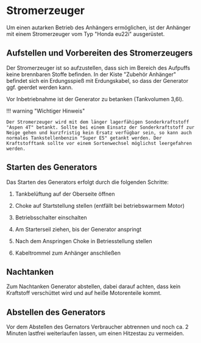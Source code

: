 # Stromerzeuger

Um einen autarken Betrieb des Anhängers ermöglichen, ist der Anhänger mit einem Stromerzeuger vom Typ "Honda eu22i" ausgerüstet.

## Aufstellen und Vorbereiten des Stromerzeugers

Der Stromerzeuger ist so aufzustellen, dass sich im Bereich des Aufpuffs keine brennbaren Stoffe befinden. In der Kiste "Zubehör Anhänger" befindet sich ein Erdungsspieß mit Erdungskabel, so dass der Generator ggf. geerdet werden kann.

Vor Inbetriebnahme ist der Generator zu betanken (Tankvolumen 3,6l).

!!! warning "Wichtiger Hinweis"

    Der Stromerzeuger wird mit dem länger lagerfähigen Sonderkraftstoff "Aspen 4T" betankt. Sollte bei einem Einsatz der Sonderkraftstoff zur Neige gehen und kurzfristig kein Ersatz verfügbar sein, so kann auch normales Tankstellenbenzin "Super E5" getankt werden. Der Kraftstofftank sollte vor einem Sortenwechsel möglichst leergefahren werden.

## Starten des Generators

Das Starten des Generators erfolgt durch die folgenden Schritte:

1. Tankbelüftung auf der Oberseite öffnen

2. Choke auf Startstellung stellen (entfällt bei betriebswarmem Motor)

3. Betriebsschalter einschalten

4. Am Starterseil ziehen, bis der Generator anspringt

5. Nach dem Anspringen Choke in Betriesstellung stellen

6. Kabeltrommel zum Anhänger anschließen

## Nachtanken

Zum Nachtanken Generator abstellen, dabei darauf achten, dass kein Kraftstoff verschüttet wird und auf heiße Motorenteile kommt.

## Abstellen des Generators

Vor dem Abstellen des Gernators Verbraucher abtrennen und noch ca. 2 Minuten lastfrei weiterlaufen lassen, um einen Hitzestau zu vermeiden.

